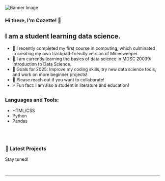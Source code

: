 ![Banner Image](cozette-brown/banner.jpg)
### Hi there, I'm Cozette! 👋

## I am a student learning data science.

- 🔭  I recently completed my first course in computing, which culminated in creating my own trackpad-friendly version of Minesweeper.
- 🌱  I am currently learning the basics of data science in MDSC 20009: Introduction to Data Science.
- 🥅  Goals for 2025: Improve my coding skills, try new data science tools, and work on more beginner projects!
- 👯  Please reach out if you want to collaborate!
- ⚡ Fun fact: I am also a student in literature and education!

### Languages and Tools:

- HTML/CSS
- Python
- Pandas

<br />
<br />


### 📕 Latest Projects

Stay tuned!


<br />

---

[linkedin]: https://www.linkedin.com/in/cozette-brown/
